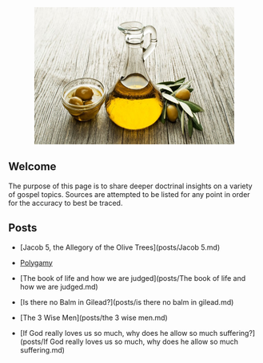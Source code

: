 
<p class="aligncenter">
    <img src="images/gilead.jpg" alt="centered image" width="400" height="275"/>
</p>

<style>
.aligncenter {
    text-align: center;
}
</style>

## Welcome
The purpose of this page is to share deeper doctrinal insights on a variety of gospel topics. Sources are attempted to be listed for any point in order for the accuracy to best be traced. 


## Posts

- [Jacob 5, the Allegory of the Olive Trees](posts/Jacob 5.md)

- [Polygamy](posts/Polygamy.md)

- [The book of life and how we are judged](posts/The book of life and how we are judged.md)

- [Is there no Balm in Gilead?](posts/is there no balm in gilead.md)

- [The 3 Wise Men](posts/the 3 wise men.md)

- [If God really loves us so much, why does he allow so much suffering?](posts/If God really loves us so much, why does he allow so much suffering.md)


